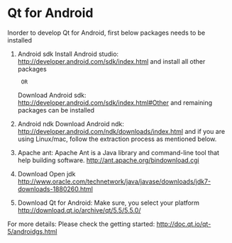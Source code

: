 Qt for Android
==============

Inorder to develop Qt for Android, first below packages needs to be installed

1. Android sdk
	Install Android studio: http://developer.android.com/sdk/index.html
	and install all other packages
 
        OR
         
	Download Android sdk:  http://developer.android.com/sdk/index.html#Other
       	and remaining packages can be installed
 
2. Android ndk
      	Download Android ndk: http://developer.android.com/ndk/downloads/index.html
       	and if you are using Linux/mac, follow the extraction process as mentioned below.
 
3. Apache ant:
	Apache Ant is a Java library and command-line tool that help building software.
       	http://ant.apache.org/bindownload.cgi
 
4. Download Open jdk
	http://www.oracle.com/technetwork/java/javase/downloads/jdk7-downloads-1880260.html
 
5. Download Qt for Android: Make sure, you select your platform
 	http://download.qt.io/archive/qt/5.5/5.5.0/
 
 
For more details: Please check the getting started: http://doc.qt.io/qt-5/androidgs.html
 

 
